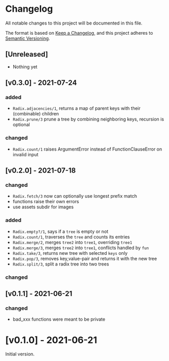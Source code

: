 # Changelog

All notable changes to this project will be documented in this file.

The format is based on [Keep a
Changelog](https://keepachangelog.com/en/1.0.0/), and this project adheres to
[Semantic Versioning](https://semver.org/spec/v2.0.0.html).

## [Unreleased]
- Nothing yet

## [v0.3.0] - 2021-07-24

### added
- `Radix.adjacencies/1`, returns a map of parent keys with their (combinable) children
- `Radix.prune/3` prune a tree by combining neighboring keys, recursion is optional

### changed
- `Radix.count/1` raises ArgumentError instead of FunctionClauseError on invalid input


## [v0.2.0] - 2021-07-18

### changed
- `Radix.fetch/3` now can optionally use longest prefix match
- functions raise their own errors
- use assets subdir for images

### added
- `Radix.empty?/1`, says if a `tree` is empty or not
- `Radix.count/1`, traverses the `tree` and counts its entries
- `Radix.merge/2`, merges `tree2` into `tree1`, overriding `tree1`
- `Radix.merge/3`, merges `tree2` into `tree1`, conflicts handled by `fun`
- `Radix.take/3`, returns new tree with selected `keys` only
- `Radix.pop/3`, removes key,value-pair and returns it with the new tree
- `Radix.split/3`, split a radix tree into two trees

### changed


## [v0.1.1] - 2021-06-21

### changed
- bad_xxx functions were meant to be private

# [v0.1.0] - 2021-06-21

Initial version.
